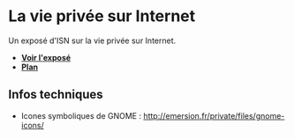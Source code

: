 La vie privée sur Internet
===

Un exposé d'ISN sur la vie privée sur Internet.

* [**Voir l'exposé**](http://isnbb.github.com/la-vie-privee-sur-internet)
* [**Plan**](docs/plan.md)

Infos techniques
---

* Icones symboliques de GNOME : http://emersion.fr/private/files/gnome-icons/
